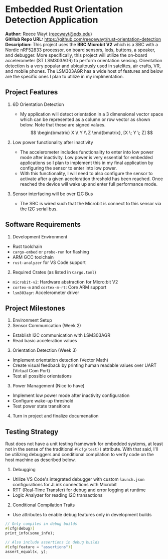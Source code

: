 # Embedded Rust Orientation Detection Application
**Author:** Reece Wayt (reecwayt@pdx.edu)  
**GitHub Repo URL:** https://github.com/reecewayt/rust-orientation-detection  
**Description:** This project uses the **BBC Microbit V2** which is a SBC with a Nordic nRF52833 processor, on board sensors, leds, buttons, a speaker, and debugger. More specifically, this project will utilize the on-board accelerometer (ST LSM303AGR) to perform orientation sensing. Orientation detection is a very popular and ubiquitously used in satelites, air crafts, VR, and mobile phones. The LSM303AGR has a wide host of features and below are the specific ones I plan to utilize in my implmentation.

## Project Features
1. 6D Orientation Detection
    - My application will detect orientation in a 3 dimensional vector space which can be represented as a column or row vector as shown below. Note that these are signed values. 
$$
\begin{bmatrix} 
X \\ Y \\ Z
\end{bmatrix},
[X \; Y \; Z]
$$
2. Low power functionality after inactivity
    - The accelerometer includes functionality to enter into low power mode after inactivity. Low power is very essential for embedded applications so I plan to implement this in my final application by configuring the sensor to enter into low power. 
    - With this functionality, I will need to also configure the sensor to activate after a given acceleration threshold has been reached. Once reached the device will wake up and enter full performance mode. 

3. Sensor interfacing will be over I2C Bus
    - The SBC is wired such that the Microbit is connect to this sensor via the I2C serial bus. 

## Software Requirements
1. Development Environment
- Rust toolchain
- `cargo-embed` or `probe-run` for flashing
- ARM GCC toolchain
- `rust-analyzer` for VS Code support
2. Required Crates (as listed in `Cargo.toml`)
- `microbit-v2`: Hardware abstraction for Micro:bit V2
- `cortex-m` and `cortex-m-rt`: Core ARM support
- `lsm303agr`: Accelerometer driver

## Project Milestones
1. Environment Setup
2. Sensor Communication (Week 2)
- Establish I2C communication with LSM303AGR
- Read basic acceleration values
3. Orientation Detection (Week 3)
- Implement orientation detection (Vector Math)
- Create visual feedback by printing human readable values over UART (Virtual Com Port)
- Test all possible orientations
3. Power Management (Nice to have)
- Implement low power mode after inactivity configuration
- Configure wake-up threshold
- Test power state transitions
4. Turn in project and finalize documenation

## Testing Strategy
Rust does not have a unit testing framework for embedded systems, at least not in the sense of the traditional `#[cfg(test)]` attribute. With that said, I'll be utilizing debuggers and conditional compilation to verify code on the host machine as described below. 
1. Debugging
- Utilize VS Code's integrated debugger with custom `launch.json` configurations for JLink connections with Microbit
- RTT (Real-Time Transfer) for debug and error logging at runtime
- Logic Analyzer for reading I2C transactions
2. Conditional Compilation Traits
- Use attributes to enable debug features only in development builds
```rust
// Only compiles in debug builds
#[cfg(debug)]
print_info(some_info); 

// Also include assertions in debug builds
#[cfg(feature = "assertions")]
assert_equal(x, y); 
```

